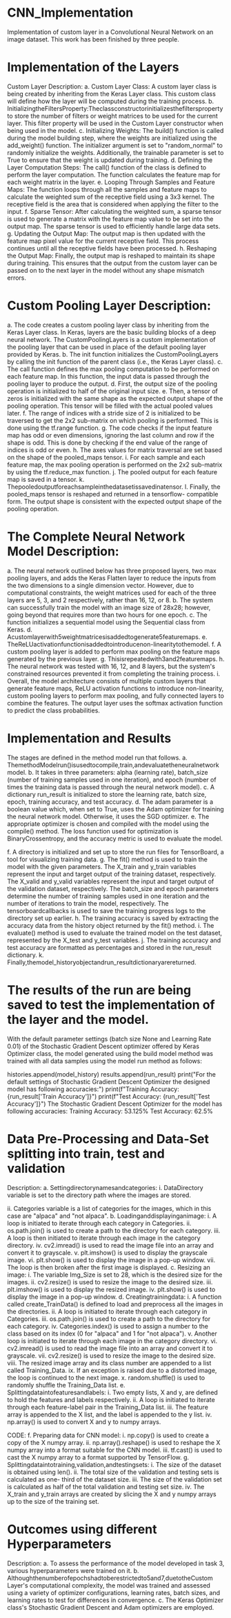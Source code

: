 # CNN_Implementation
Implementation of custom layer in a Convolutional Neural Network on an image dataset.
This work has been finished by three people.

# Implementation of the Layers
Custom Layer Description:
a. Custom Layer Class: A custom layer class is being created by inheriting from the Keras Layer class. This custom class will define how the layer will be computed during the training process.
 b. InitializingtheFiltersProperty:Theclassconstructorinitializesthefiltersproperty to store the number of filters or weight matrices to be used for the current layer. This filter property will be used in the Custom Layer constructor when being used in the model.
c. Initializing Weights: The build() function is called during the model building step, where the weights are initialized using the add_weight() function. The initializer argument is set to "random_normal" to randomly initialize the weights. Additionally, the trainable parameter is set to True to ensure that the weight is updated during training.
d. Defining the Layer Computation Steps: The call() function of the class is defined to perform the layer computation. The function calculates the feature map for each weight matrix in the layer.
e. Looping Through Samples and Feature Maps: The function loops through all the samples and feature maps to calculate the weighted sum of the receptive field using a 3x3 kernel. The receptive field is the area that is considered when applying the filter to the input.
f. Sparse Tensor: After calculating the weighted sum, a sparse tensor is used to generate a matrix with the feature map value to be set into the output map. The sparse tensor is used to efficiently handle large data sets.
g. Updating the Output Map: The output map is then updated with the feature map pixel value for the current receptive field. This process continues until all the receptive fields have been processed.
h. Reshaping the Output Map: Finally, the output map is reshaped to maintain its shape during training. This ensures that the output from the custom layer can be passed on to the next layer in the model without any shape mismatch errors.


# Custom Pooling Layer Description:
a. The code creates a custom pooling layer class by inheriting from the Keras Layer class. In Keras, layers are the basic building blocks of a deep neural network. The CustomPoolingLayers is a custom implementation of the pooling layer that can be used in place of the default pooling layer provided by Keras.
b. The init function initializes the CustomPoolingLayers by calling the init function of the parent class (i.e., the Keras Layer class).
c. The call function defines the max pooling computation to be performed on each feature map. In this function, the input data is passed through the pooling layer to produce the output.
d. First, the output size of the pooling operation is initialized to half of the original input size.
e. Then, a tensor of zeros is initialized with the same shape as the expected output shape of the pooling operation. This tensor will be filled with the actual pooled values later.
f. The range of indices with a stride size of 2 is initialized to be traversed to get the 2x2 sub-matrix on which pooling is performed. This is done using the tf.range function.
g. The code checks if the input feature map has odd or even dimensions, ignoring the last column and row if the shape is odd. This is done by checking if the end value of the range of indices is odd or even.
h. The axes values for matrix traversal are set based on the shape of the pooled_maps tensor.
i. For each sample and each feature map, the max pooling operation is performed on the 2x2 sub-matrix by using the tf.reduce_max function.
j. The pooled output for each feature map is saved in a tensor.
k. Thepooledoutputforeachsampleinthedatasetissavedinatensor.
l. Finally, the pooled_maps tensor is reshaped and returned in a tensorflow- compatible form. The output shape is consistent with the expected output shape of the pooling operation.


# The Complete Neural Network Model Description:
a. The neural network outlined below has three proposed layers, two max pooling layers, and adds the Keras Flatten layer to reduce the inputs from the two dimensions to a single dimension vector. However, due to computational constraints, the weight matrices used for each of the three layers are 5, 3, and 2 respectively, rather than 16, 12, or 8.
b. The system can successfully train the model with an image size of 28x28; however, going beyond that requires more than two hours for one epoch.
c. The function initializes a sequential model using the Sequential class from Keras.
d. Acustomlayerwith5weightmatricesisaddedtogenerate5featuremaps.
e. TheReLUactivationfunctionisaddedtointroducenon-linearitytothemodel.
f. A custom pooling layer is added to perform max pooling on the feature maps
generated by the previous layer.
g. Thisisrepeatedwith3and2featuremaps.
 h. The neural network was tested with 16, 12, and 8 layers, but the system's constrained resources prevented it from completing the training process.
i. Overall, the model architecture consists of multiple custom layers that generate feature maps, ReLU activation functions to introduce non-linearity, custom pooling layers to perform max pooling, and fully connected layers to combine the features. The output layer uses the softmax activation function to predict the class probabilities.


# Implementation and Results
The stages are defined in the method model run that follows.
a. ThemethodModelrun()isusedtocompile,train,andevaluatetheneuralnetwork model.
b. It takes in three parameters: alpha (learning rate), batch_size (number of training samples used in one iteration), and epoch (number of times the training data is passed through the neural network model).
c. A dictionary run_result is initialized to store the learning rate, batch size, epoch, training accuracy, and test accuracy.
d. The adam parameter is a boolean value which, when set to True, uses the Adam optimizer for training the neural network model. Otherwise, it uses the SGD optimizer.
e. The appropriate optimizer is chosen and compiled with the model using the compile() method. The loss function used for optimization is BinaryCrossentropy, and the accuracy metric is used to evaluate the model.

 f. A directory is initialized and set up to store the run files for TensorBoard, a tool for visualizing training data.
g. The fit() method is used to train the model with the given parameters. The X_train and y_train variables represent the input and target output of the training dataset, respectively. The X_valid and y_valid variables represent the input and target output of the validation dataset, respectively. The batch_size and epoch parameters determine the number of training samples used in one iteration and the number of iterations to train the model, respectively. The tensorboardcallbacks is used to save the training progress logs to the directory set up earlier.
h. The training accuracy is saved by extracting the accuracy data from the history object returned by the fit() method.
i. The evaluate() method is used to evaluate the trained model on the test dataset, represented by the X_test and y_test variables.
j. The training accuracy and test accuracy are formatted as percentages and stored in the run_result dictionary.
k. Finally,themodel_historyobjectandrun_resultdictionaryarereturned.

# The results of the run are being saved to test the implementation of the layer and the model.
With the default parameter settings (batch size None and Learning Rate 0.01) of the Stochastic Gradient Descent optimizer offered by Keras Optimizer class, the model generated using the build model method was trained with all data samples using the model run method as follows:

histories.append(model_history) results.append(run_result)
print("For the default settings of Stochastic Gradient Descent Optimizer the designed model has following accuracies:") print(f"Training Accuracy: {run_result['Train Accuracy']}") print(f"Test Accuracy: {run_result['Test Accuracy']}")
The Stochastic Gradient Descent Optimizer for the model has following accuracies: Training Accuracy: 53.125%
Test Accuracy: 62.5%
 
# Data Pre-Processing and Data-Set splitting into train, test and validation
Description:
a. Settingdirectorynamesandcategories:
 i. DataDirectory variable is set to the directory path where the images are stored.
  
 ii. Categories variable is a list of categories for the images, which in this case are "alpaca" and "not alpaca".
b. Loadinganddisplayinganimage:
 i. A loop is initiated to iterate through each category in Categories.
 ii. os.path.join() is used to create a path to the directory for each category.
 iii. A loop is then initiated to iterate through each image in the category directory.
 iv. cv2.imread() is used to read the image file into an array and convert it to grayscale.
 v. plt.imshow() is used to display the grayscale image.
 vi. plt.show() is used to display the image in a pop-up window.
 vii. The loop is then broken after the first image is displayed.
c. Resizing an image:
 i. The variable Img_Size is set to 28, which is the desired size for the images.
 ii. cv2.resize() is used to resize the image to the desired size.
 iii. plt.imshow() is used to display the resized image.
 iv. plt.show() is used to display the image in a pop-up window.
d. Creatingtrainingdata:
 i. A function called create_TrainData() is defined to load and preprocess all the images in the directories.
 ii. A loop is initiated to iterate through each category in Categories.
 iii. os.path.join() is used to create a path to the directory for each category.
 iv. Categories.index() is used to assign a number to the class based on its index (0 for "alpaca" and 1 for "not alpaca").
 v. Another loop is initiated to iterate through each image in the category directory.
 vi. cv2.imread() is used to read the image file into an array and convert it to grayscale.
 vii. cv2.resize() is used to resize the image to the desired size.
 viii. The resized image array and its class number are appended to a list called Training_Data.
 ix. If an exception is raised due to a distorted image, the loop is continued to the next image.
 x. random.shuffle() is used to randomly shuffle the Training_Data list.
e. Splittingdataintofeaturesandlabels:
 i. Two empty lists, X and y, are defined to hold the features and labels respectively.
 ii. A loop is initiated to iterate through each feature-label pair in the Training_Data list.
 iii. The feature array is appended to the X list, and the label is appended to the y list.
 iv. np.array() is used to convert X and y to numpy arrays.

 CODE:
f. Preparing data for CNN model:
i. np.copy() is used to create a copy of the X numpy array.
ii. np.array().reshape() is used to reshape the X numpy array into a format suitable for the CNN model.
iii. tf.cast() is used to cast the X numpy array to a format supported by TensorFlow.
g. Splittingdataintotraining,validation,andtestingsets:
i. The size of the dataset is obtained using len().
ii. The total size of the validation and testing sets is calculated as one- third of the dataset size.
iii. The size of the validation set is calculated as half of the total validation and testing set size.
iv. The X_train and y_train arrays are created by slicing the X and y numpy arrays up to the size of the training set.



# Outcomes using different Hyperparameters
Description:
a. To assess the performance of the model developed in task 3, various hyperparameters were trained on it.
b. Althoughthenumberofepochshadtoberestrictedto5and7,duetotheCustom Layer's computational complexity, the model was trained and assessed using a variety of optimizer configurations, learning rates, batch sizes, and learning rates to test for differences in convergence.
c. The Keras Optimizer class's Stochastic Gradient Descent and Adam optimizers are employed.



